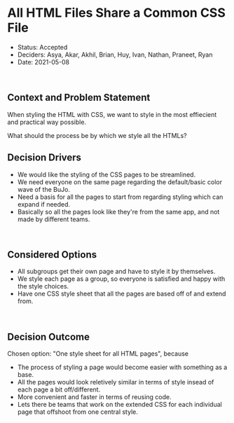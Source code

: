 # All HTML Files Share a Common CSS File
* Status: Accepted
* Deciders: Asya, Akar, Akhil, Brian, Huy, Ivan, Nathan, Praneet, Ryan
* Date: 2021-05-08
  
​
## Context and Problem Statement
When styling the HTML with CSS, we want to style in the most effiecient and
practical way possible.

What should the process be by which we style all the HTMLs?
​
​
## Decision Drivers
* We would like the styling of the CSS pages to be streamlined.
* We need everyone on the same page regarding the default/basic color wave of the BuJo.
* Need a basis for all the pages to start from regarding styling which can expand if needed.
* Basically so all the pages look like they're from the same app, and not made by different teams.
  
​
## Considered Options
* All subgroups get their own page and have to style it by themselves.
* We style each page as a group, so everyone is satisfied and happy with the style choices.
* Have one CSS style sheet that all the pages are based off of and extend from.
  
​
## Decision Outcome
Chosen option: "One style sheet for all HTML pages", because
​
* The process of styling a page would become easier with something as a base.
* All the pages would look reletively similar in terms of style insead of each page a bit off/different.
* More convenient and faster in terms of reusing code.
* Lets there be teams that work on the extended CSS for each individual page that offshoot from one central style.
